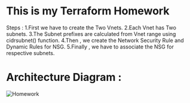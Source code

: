 # This is my Terraform Homework

 Steps : 
 1.First we have to create the Two Vnets. 
 2.Each Vnet has Two subnets. 
 3.The Subnet prefixes are calculated from Vnet range using cidrsubnet() function. 
 4.Then , we create the Network Security Rule and Dynamic Rules for NSG. 
 5.Finally , we have to associate the NSG for respective subnets. 

 # Architecture Diagram :

 ![Homework](https://github.com/srinivasan2022/Terraform_Homework/assets/118502121/120da306-8492-46e8-ba99-927a11f25815)



